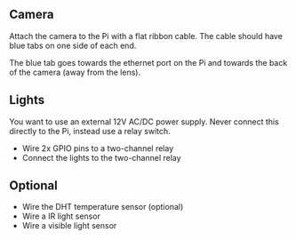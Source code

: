 
## Camera

Attach the camera to the Pi with a flat ribbon cable. The cable should have blue tabs on one side of each end.

The blue tab goes towards the ethernet port on the Pi and towards the back of the camera (away from the lens).

## Lights

You want to use an external 12V AC/DC power supply. Never connect this directly to the Pi, instead use a relay switch.

- Wire 2x GPIO pins to a two-channel relay
- Connect the lights to the two-channel relay

## Optional
- Wire the DHT temperature sensor (optional)
- Wire a IR light sensor
- Wire a visible light sensor